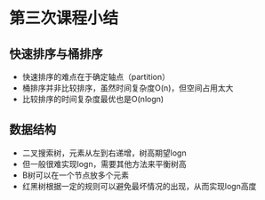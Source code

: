 # 第三次课程小结
## 快速排序与桶排序
+ 快速排序的难点在于确定轴点（partition）
+ 桶排序并非比较排序，虽然时间复杂度O(n)，但空间占用太大
+ 比较排序的时间复杂度最优也是O(nlogn)
## 数据结构
+ 二叉搜索树，元素从左到右递增，树高期望logn
+ 但一般很难实现logn，需要其他方法来平衡树高
+ B树可以在一个节点放多个元素
+ 红黑树根据一定的规则可以避免最坏情况的出现，从而实现logn高度